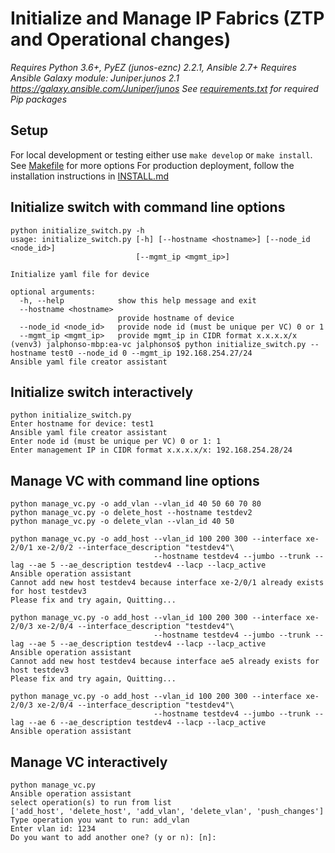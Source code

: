 # Initialize and Manage IP Fabrics (ZTP and Operational changes)

*Requires Python 3.6+, PyEZ (junos-eznc) 2.2.1, Ansible 2.7+*
*Requires Ansible Galaxy module: Juniper.junos 2.1 https://galaxy.ansible.com/Juniper/junos*
*See [requirements.txt](requirements.txt) for required Pip packages*

## Setup
For local development or testing either use `make develop` or `make install`. See [Makefile](Makefile) for more options
For production deployment, follow the installation instructions in [INSTALL.md](INSTALL.md)

## Initialize switch with command line options
```
python initialize_switch.py -h
usage: initialize_switch.py [-h] [--hostname <hostname>] [--node_id <node_id>]
                            [--mgmt_ip <mgmt_ip>]

Initialize yaml file for device

optional arguments:
  -h, --help            show this help message and exit
  --hostname <hostname>
                        provide hostname of device
  --node_id <node_id>   provide node id (must be unique per VC) 0 or 1
  --mgmt_ip <mgmt_ip>   provide mgmt_ip in CIDR format x.x.x.x/x
(venv3) jalphonso-mbp:ea-vc jalphonso$ python initialize_switch.py --hostname test0 --node_id 0 --mgmt_ip 192.168.254.27/24
Ansible yaml file creator assistant
```

## Initialize switch interactively
```
python initialize_switch.py
Enter hostname for device: test1
Ansible yaml file creator assistant
Enter node id (must be unique per VC) 0 or 1: 1
Enter management IP in CIDR format x.x.x.x/x: 192.168.254.28/24
```

## Manage VC with command line options
```
python manage_vc.py -o add_vlan --vlan_id 40 50 60 70 80
python manage_vc.py -o delete_host --hostname testdev2
python manage_vc.py -o delete_vlan --vlan_id 40 50

python manage_vc.py -o add_host --vlan_id 100 200 300 --interface xe-2/0/1 xe-2/0/2 --interface_description "testdev4"\
                                --hostname testdev4 --jumbo --trunk --lag --ae 5 --ae_description testdev4 --lacp --lacp_active
Ansible operation assistant
Cannot add new host testdev4 because interface xe-2/0/1 already exists for host testdev3
Please fix and try again, Quitting...

python manage_vc.py -o add_host --vlan_id 100 200 300 --interface xe-2/0/3 xe-2/0/4 --interface_description "testdev4"\
                                --hostname testdev4 --jumbo --trunk --lag --ae 5 --ae_description testdev4 --lacp --lacp_active
Ansible operation assistant
Cannot add new host testdev4 because interface ae5 already exists for host testdev3
Please fix and try again, Quitting...

python manage_vc.py -o add_host --vlan_id 100 200 300 --interface xe-2/0/3 xe-2/0/4 --interface_description "testdev4"\
                                --hostname testdev4 --jumbo --trunk --lag --ae 6 --ae_description testdev4 --lacp --lacp_active
Ansible operation assistant
```

## Manage VC interactively
```
python manage_vc.py
Ansible operation assistant
select operation(s) to run from list
['add_host', 'delete_host', 'add_vlan', 'delete_vlan', 'push_changes']
Type operation you want to run: add_vlan
Enter vlan id: 1234
Do you want to add another one? (y or n): [n]:
```
